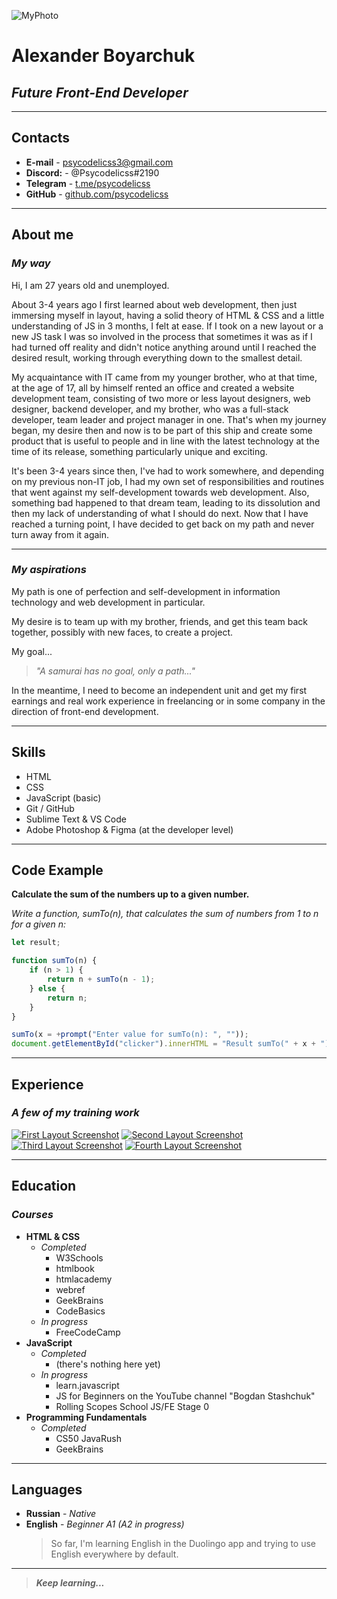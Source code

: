 ![MyPhoto](/images/my-photo.jpg "Just chill, dude :)")
# **Alexander Boyarchuk**
## *Future Front-End Developer*
***
## **Contacts**
* **E-mail** - psycodelicss3@gmail.com
* **Discord:** - @Psycodelicss#2190
* **Telegram** - [t.me/psycodelicss](https://t.me/psycodelicss)
* **GitHub** - [github.com/psycodelicss](https://github.com/psycodelicss)
***
## **About me**
### **_My way_**
Hi, I am 27 years old and unemployed. 

About 3-4 years ago I first learned about web development, then just immersing myself in layout, having a solid theory of HTML & CSS and a little understanding of JS in 3 months, I felt at ease. If I took on a new layout or a new JS task I was so involved in the process that sometimes it was as if I had turned off reality and didn't notice anything around until I reached the desired result, working through everything down to the smallest detail.

My acquaintance with IT came from my younger brother, who at that time, at the age of 17, all by himself rented an office and created a website development team, consisting of two more or less layout designers, web designer, backend developer, and my brother, who was a full-stack developer, team leader and project manager in one. That's when my journey began, my desire then and now is to be part of this ship and create some product that is useful to people and in line with the latest technology at the time of its release, something particularly unique and exciting.

It's been 3-4 years since then, I've had to work somewhere, and depending on my previous non-IT job, I had my own set of responsibilities and routines that went against my self-development towards web development. Also, something bad happened to that dream team, leading to its dissolution and then my lack of understanding of what I should do next. Now that I have reached a turning point, I have decided to get back on my path and never turn away from it again.
***
### **_My aspirations_**
My path is one of perfection and self-development in information technology and web development in particular.

My desire is to team up with my brother, friends, and get this team back together, possibly with new faces, to create a project.

My goal...
>*"A samurai has no goal, only a path..."*

In the meantime, I need to become an independent unit and get my first earnings and real work experience in freelancing or in some company in the direction of front-end development.
***
## **Skills**
* HTML
* CSS
* JavaScript (basic)
* Git / GitHub
* Sublime Text & VS Code
* Adobe Photoshop & Figma (at the developer level)
***
## **Code Example**
**Calculate the sum of the numbers up to a given number.**

*Write a function, sumTo(n), that calculates the sum of numbers from 1 to n for a given n:*

```js
let result;

function sumTo(n) {
    if (n > 1) {
        return n + sumTo(n - 1);
    } else {
        return n;
    }
}

sumTo(x = +prompt("Enter value for sumTo(n): ", ""));
document.getElementById("clicker").innerHTML = "Result sumTo(" + x + "): " + sumTo(x);
```
***
## **Experience**
### **_A few of my training work_**
[![First Layout Screenshot](/images/first-layout.png "First Layout")](https://psycodelicss.github.io/first-maket/) [![Second Layout Screenshot](/images/second-layout.png "Second Layout")](https://psycodelicss.github.io/second-layout/)
[![Third Layout Screenshot](/images/third-layout.png "Third Layout")](https://psycodelicss.github.io/third-layout/) [![Fourth Layout Screenshot](/images/fourth-layout.png "Fourth Layout")](https://psycodelicss.github.io/fourth-layout/)
***
## **Education**
### **_Courses_**
* **HTML & CSS**
    * *Completed*
        * W3Schools
        * htmlbook
        * htmlacademy
        * webref
        * GeekBrains
        * CodeBasics
    * *In progress*
        * FreeCodeCamp
* **JavaScript**
    * *Completed*
        * (there's nothing here yet)
    * *In progress*
        * learn.javascript
        * JS for Beginners on the YouTube channel "Bogdan Stashchuk"
        * Rolling Scopes School JS/FE Stage 0
* **Programming Fundamentals**
    * *Completed*
        * CS50 JavaRush
        * GeekBrains
***
## **Languages**
* **Russian** - *Native*
* **English** - *Beginner A1 (A2 in progress)*
    >So far, I'm learning English in the Duolingo app and trying to use English everywhere by default.
***
>**_Keep learning..._**
